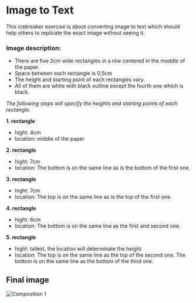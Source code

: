 # Image to Text

This icebreaker exercise is about converting image to text which should help others to replicate the exact image without seeing it.

### Image description:
- There are five 2cm wide rectangles in a row centered in the moddle of the paper. 
- Space between each rectangle is 0,5cm
- The height and starting point of each rectangles vary.
- All of them are white with black outline except the fourth one which is black.

*The following steps will specify the heights and starting points of each rectangle.*

**1. rectangle**
- hight: 4cm
- location: middle of the paper

**2. rectangle**
- hight: 7cm
- location: The bottom is on the same line as is the bottom of the first one. 

**3. rectangle**
- hight: 7cm
- location: The top is on the same line as is the top of the first one.

**4. rectangle**
- hight: 6cm
- location: The bottom is on the same line as the first and second one.

**5. rectangle**
- hight: tallest, the location will determinate the height
- location: The top is on the same line as the top of the second one. The bottom is on the same line as the bottom of the third one.



## Final image

![Composition 1](https://jgagne.github.io/ajovt3-zs21-vskk/img/00-composition/01-comp.png)
